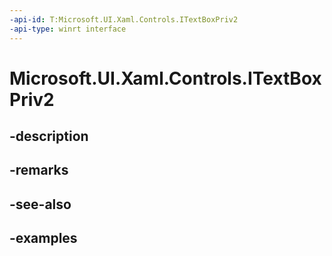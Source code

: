 ```yaml
---
-api-id: T:Microsoft.UI.Xaml.Controls.ITextBoxPriv2
-api-type: winrt interface
---
```


# Microsoft.UI.Xaml.Controls.ITextBoxPriv2

<!--
public interface ITextBoxPriv2
-->


## -description

## -remarks

## -see-also

## -examples


